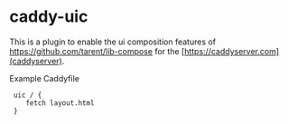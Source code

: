 caddy-uic
==========

This is a plugin to enable the ui composition features of https://github.com/tarent/lib-compose 
for the [https://caddyserver.com](caddyserver).

Example Caddyfile

```
 uic / {
    fetch layout.html
 }
```

